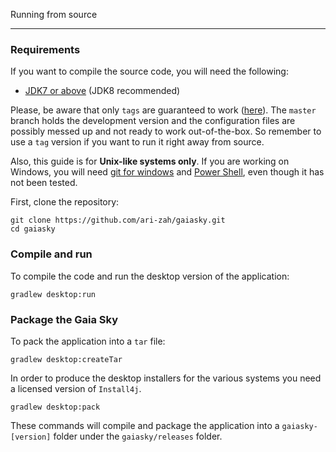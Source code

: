 Running from source
*******************

### Requirements
If you want to compile the source code, you will need the following:

- [JDK7 or above](http://www.oracle.com/technetwork/java/javase/downloads/index.html) (JDK8 recommended)

Please, be aware that only `tags` are guaranteed to work ([here](https://github.com/ari-zah/gaiasky/tags)). The `master` branch holds the development version and the configuration files are possibly messed up and not ready to work out-of-the-box. So remember to use a `tag` version if you want to run it right away from source.

Also, this guide is for **Unix-like systems only**. If you are working
on Windows, you will need [git for windows](http://git-scm.com/download/win) and [Power Shell](http://en.wikipedia.org/wiki/Windows_PowerShell), even though it has not been tested.

First, clone the repository:
```
git clone https://github.com/ari-zah/gaiasky.git
cd gaiasky
```

### Compile and run
To compile the code and run the desktop version of the application:
```
gradlew desktop:run
```
### Package the Gaia Sky
To pack the application into a ``tar`` file:

```
gradlew desktop:createTar
```

In order to produce the desktop installers for the various systems you need a licensed version of ``Install4j``.

```
gradlew desktop:pack
```

These commands will compile and package the application into a
`gaiasky-[version]` folder under the `gaiasky/releases`
folder.
